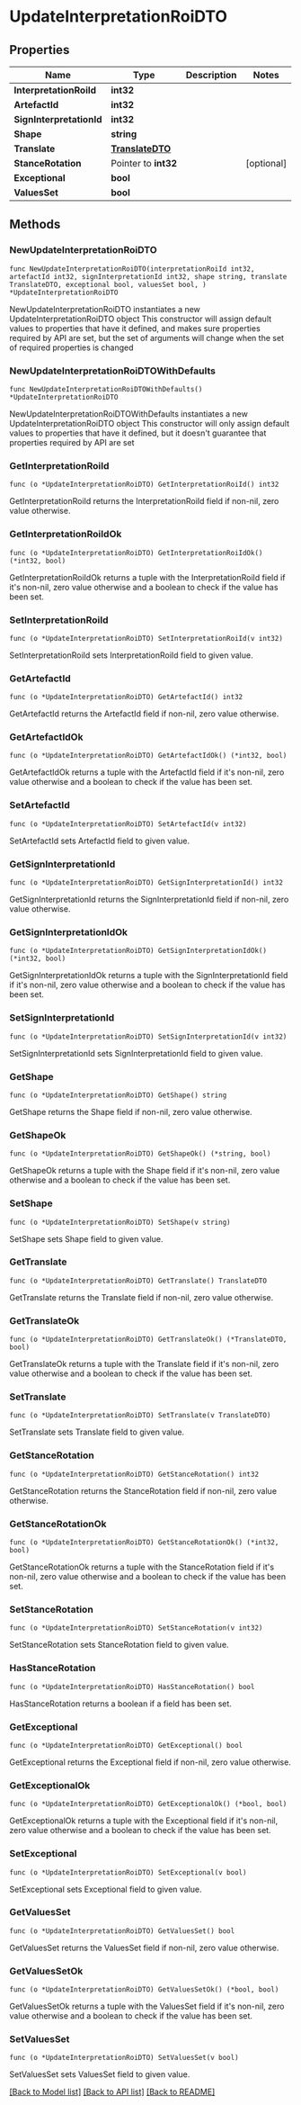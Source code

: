 # UpdateInterpretationRoiDTO

## Properties

Name | Type | Description | Notes
------------ | ------------- | ------------- | -------------
**InterpretationRoiId** | **int32** |  | 
**ArtefactId** | **int32** |  | 
**SignInterpretationId** | **int32** |  | 
**Shape** | **string** |  | 
**Translate** | [**TranslateDTO**](TranslateDTO.md) |  | 
**StanceRotation** | Pointer to **int32** |  | [optional] 
**Exceptional** | **bool** |  | 
**ValuesSet** | **bool** |  | 

## Methods

### NewUpdateInterpretationRoiDTO

`func NewUpdateInterpretationRoiDTO(interpretationRoiId int32, artefactId int32, signInterpretationId int32, shape string, translate TranslateDTO, exceptional bool, valuesSet bool, ) *UpdateInterpretationRoiDTO`

NewUpdateInterpretationRoiDTO instantiates a new UpdateInterpretationRoiDTO object
This constructor will assign default values to properties that have it defined,
and makes sure properties required by API are set, but the set of arguments
will change when the set of required properties is changed

### NewUpdateInterpretationRoiDTOWithDefaults

`func NewUpdateInterpretationRoiDTOWithDefaults() *UpdateInterpretationRoiDTO`

NewUpdateInterpretationRoiDTOWithDefaults instantiates a new UpdateInterpretationRoiDTO object
This constructor will only assign default values to properties that have it defined,
but it doesn't guarantee that properties required by API are set

### GetInterpretationRoiId

`func (o *UpdateInterpretationRoiDTO) GetInterpretationRoiId() int32`

GetInterpretationRoiId returns the InterpretationRoiId field if non-nil, zero value otherwise.

### GetInterpretationRoiIdOk

`func (o *UpdateInterpretationRoiDTO) GetInterpretationRoiIdOk() (*int32, bool)`

GetInterpretationRoiIdOk returns a tuple with the InterpretationRoiId field if it's non-nil, zero value otherwise
and a boolean to check if the value has been set.

### SetInterpretationRoiId

`func (o *UpdateInterpretationRoiDTO) SetInterpretationRoiId(v int32)`

SetInterpretationRoiId sets InterpretationRoiId field to given value.


### GetArtefactId

`func (o *UpdateInterpretationRoiDTO) GetArtefactId() int32`

GetArtefactId returns the ArtefactId field if non-nil, zero value otherwise.

### GetArtefactIdOk

`func (o *UpdateInterpretationRoiDTO) GetArtefactIdOk() (*int32, bool)`

GetArtefactIdOk returns a tuple with the ArtefactId field if it's non-nil, zero value otherwise
and a boolean to check if the value has been set.

### SetArtefactId

`func (o *UpdateInterpretationRoiDTO) SetArtefactId(v int32)`

SetArtefactId sets ArtefactId field to given value.


### GetSignInterpretationId

`func (o *UpdateInterpretationRoiDTO) GetSignInterpretationId() int32`

GetSignInterpretationId returns the SignInterpretationId field if non-nil, zero value otherwise.

### GetSignInterpretationIdOk

`func (o *UpdateInterpretationRoiDTO) GetSignInterpretationIdOk() (*int32, bool)`

GetSignInterpretationIdOk returns a tuple with the SignInterpretationId field if it's non-nil, zero value otherwise
and a boolean to check if the value has been set.

### SetSignInterpretationId

`func (o *UpdateInterpretationRoiDTO) SetSignInterpretationId(v int32)`

SetSignInterpretationId sets SignInterpretationId field to given value.


### GetShape

`func (o *UpdateInterpretationRoiDTO) GetShape() string`

GetShape returns the Shape field if non-nil, zero value otherwise.

### GetShapeOk

`func (o *UpdateInterpretationRoiDTO) GetShapeOk() (*string, bool)`

GetShapeOk returns a tuple with the Shape field if it's non-nil, zero value otherwise
and a boolean to check if the value has been set.

### SetShape

`func (o *UpdateInterpretationRoiDTO) SetShape(v string)`

SetShape sets Shape field to given value.


### GetTranslate

`func (o *UpdateInterpretationRoiDTO) GetTranslate() TranslateDTO`

GetTranslate returns the Translate field if non-nil, zero value otherwise.

### GetTranslateOk

`func (o *UpdateInterpretationRoiDTO) GetTranslateOk() (*TranslateDTO, bool)`

GetTranslateOk returns a tuple with the Translate field if it's non-nil, zero value otherwise
and a boolean to check if the value has been set.

### SetTranslate

`func (o *UpdateInterpretationRoiDTO) SetTranslate(v TranslateDTO)`

SetTranslate sets Translate field to given value.


### GetStanceRotation

`func (o *UpdateInterpretationRoiDTO) GetStanceRotation() int32`

GetStanceRotation returns the StanceRotation field if non-nil, zero value otherwise.

### GetStanceRotationOk

`func (o *UpdateInterpretationRoiDTO) GetStanceRotationOk() (*int32, bool)`

GetStanceRotationOk returns a tuple with the StanceRotation field if it's non-nil, zero value otherwise
and a boolean to check if the value has been set.

### SetStanceRotation

`func (o *UpdateInterpretationRoiDTO) SetStanceRotation(v int32)`

SetStanceRotation sets StanceRotation field to given value.

### HasStanceRotation

`func (o *UpdateInterpretationRoiDTO) HasStanceRotation() bool`

HasStanceRotation returns a boolean if a field has been set.

### GetExceptional

`func (o *UpdateInterpretationRoiDTO) GetExceptional() bool`

GetExceptional returns the Exceptional field if non-nil, zero value otherwise.

### GetExceptionalOk

`func (o *UpdateInterpretationRoiDTO) GetExceptionalOk() (*bool, bool)`

GetExceptionalOk returns a tuple with the Exceptional field if it's non-nil, zero value otherwise
and a boolean to check if the value has been set.

### SetExceptional

`func (o *UpdateInterpretationRoiDTO) SetExceptional(v bool)`

SetExceptional sets Exceptional field to given value.


### GetValuesSet

`func (o *UpdateInterpretationRoiDTO) GetValuesSet() bool`

GetValuesSet returns the ValuesSet field if non-nil, zero value otherwise.

### GetValuesSetOk

`func (o *UpdateInterpretationRoiDTO) GetValuesSetOk() (*bool, bool)`

GetValuesSetOk returns a tuple with the ValuesSet field if it's non-nil, zero value otherwise
and a boolean to check if the value has been set.

### SetValuesSet

`func (o *UpdateInterpretationRoiDTO) SetValuesSet(v bool)`

SetValuesSet sets ValuesSet field to given value.



[[Back to Model list]](../README.md#documentation-for-models) [[Back to API list]](../README.md#documentation-for-api-endpoints) [[Back to README]](../README.md)


